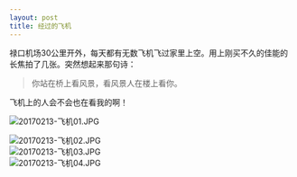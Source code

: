 ```yaml
---
layout: post
title: 经过的飞机
---
```


禄口机场30公里开外，每天都有无数飞机飞过家里上空。用上刚买不久的佳能的长焦拍了几张。突然想起来那句诗：

>  你站在桥上看风景，看风景人在楼上看你。

飞机上的人会不会也在看我的啊！

![20170213-飞机01.JPG](https://raw.githubusercontent.com/zhenyangleo/zhenyangleo.github.io/master/post-image/20170213-%E9%A3%9E%E6%9C%BA01.JPG)  

<!--more-->

![20170213-飞机02.JPG](https://raw.githubusercontent.com/zhenyangleo/zhenyangleo.github.io/master/post-image/20170213-%E9%A3%9E%E6%9C%BA02.JPG)  
![20170213-飞机03.JPG](https://raw.githubusercontent.com/zhenyangleo/zhenyangleo.github.io/master/post-image/20170213-%E9%A3%9E%E6%9C%BA03.JPG)  
![20170213-飞机04.JPG](https://raw.githubusercontent.com/zhenyangleo/zhenyangleo.github.io/master/post-image/20170213-%E9%A3%9E%E6%9C%BA04.JPG)
